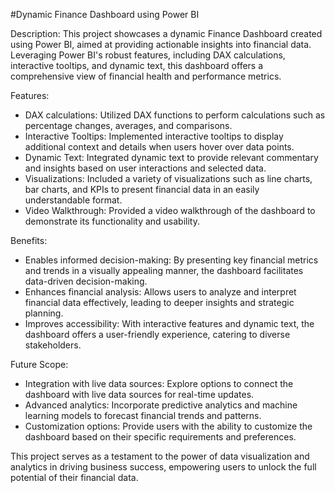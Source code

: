 #Dynamic Finance Dashboard using Power BI

Description:
This project showcases a dynamic Finance Dashboard created using Power BI, aimed at providing actionable insights into financial data. Leveraging Power BI's robust features, including DAX calculations, interactive tooltips, and dynamic text, this dashboard offers a comprehensive view of financial health and performance metrics.

Features:
- DAX calculations: Utilized DAX functions to perform calculations such as percentage changes, averages, and comparisons.
- Interactive Tooltips: Implemented interactive tooltips to display additional context and details when users hover over data points.
- Dynamic Text: Integrated dynamic text to provide relevant commentary and insights based on user interactions and selected data.
- Visualizations: Included a variety of visualizations such as line charts, bar charts, and KPIs to present financial data in an easily understandable format.
- Video Walkthrough: Provided a video walkthrough of the dashboard to demonstrate its functionality and usability.

Benefits:
- Enables informed decision-making: By presenting key financial metrics and trends in a visually appealing manner, the dashboard facilitates data-driven decision-making.
- Enhances financial analysis: Allows users to analyze and interpret financial data effectively, leading to deeper insights and strategic planning.
- Improves accessibility: With interactive features and dynamic text, the dashboard offers a user-friendly experience, catering to diverse stakeholders.

Future Scope:
- Integration with live data sources: Explore options to connect the dashboard with live data sources for real-time updates.
- Advanced analytics: Incorporate predictive analytics and machine learning models to forecast financial trends and patterns.
- Customization options: Provide users with the ability to customize the dashboard based on their specific requirements and preferences.

This project serves as a testament to the power of data visualization and analytics in driving business success, empowering users to unlock the full potential of their financial data.
